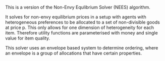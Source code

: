 This is a version of the Non-Envy Equlibrium Solver (NEES) algorithm.

It solves for non-envy equilibrium prices in a setup with agents with heterogeneous preferences to be allocated to a set of non-divisible goods at price p.
This only allows for one dimension of heterogeneity for each item. Therefore utility functions are parameterised with money and single value for item quality.

This solver uses an envelope based system to determine ordering, where an envelope is a group of allocations that have certain properties.

